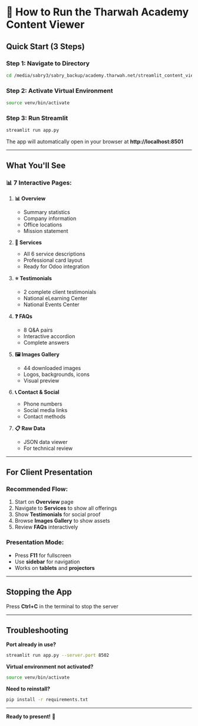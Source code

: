 # 🚀 How to Run the Tharwah Academy Content Viewer

## Quick Start (3 Steps)

### Step 1: Navigate to Directory
```bash
cd /media/sabry3/sabry_backup/academy.tharwah.net/streamlit_content_viewer
```

### Step 2: Activate Virtual Environment
```bash
source venv/bin/activate
```

### Step 3: Run Streamlit
```bash
streamlit run app.py
```

The app will automatically open in your browser at **http://localhost:8501**

---

## What You'll See

### 📊 **7 Interactive Pages:**

1. **📊 Overview** 
   - Summary statistics
   - Company information
   - Office locations
   - Mission statement

2. **📝 Services** 
   - All 6 service descriptions
   - Professional card layout
   - Ready for Odoo integration

3. **⭐ Testimonials** 
   - 2 complete client testimonials
   - National eLearning Center
   - National Events Center

4. **❓ FAQs** 
   - 8 Q&A pairs
   - Interactive accordion
   - Complete answers

5. **🖼️ Images Gallery** 
   - 44 downloaded images
   - Logos, backgrounds, icons
   - Visual preview

6. **📞 Contact & Social** 
   - Phone numbers
   - Social media links
   - Contact methods

7. **📋 Raw Data** 
   - JSON data viewer
   - For technical review

---

## For Client Presentation

### **Recommended Flow:**

1. Start on **Overview** page
2. Navigate to **Services** to show all offerings
3. Show **Testimonials** for social proof
4. Browse **Images Gallery** to show assets
5. Review **FAQs** interactively

### **Presentation Mode:**

- Press **F11** for fullscreen
- Use **sidebar** for navigation
- Works on **tablets** and **projectors**

---

## Stopping the App

Press **Ctrl+C** in the terminal to stop the server

---

## Troubleshooting

**Port already in use?**
```bash
streamlit run app.py --server.port 8502
```

**Virtual environment not activated?**
```bash
source venv/bin/activate
```

**Need to reinstall?**
```bash
pip install -r requirements.txt
```

---

**Ready to present!** 🎉

